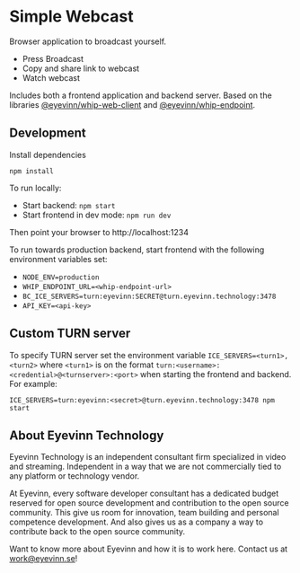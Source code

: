 # Simple Webcast

Browser application to broadcast yourself. 

- Press Broadcast
- Copy and share link to webcast
- Watch webcast

Includes both a frontend application and backend server. Based on the libraries [@eyevinn/whip-web-client](https://www.npmjs.com/package/@eyevinn/whip-web-client) and [@eyevinn/whip-endpoint](https://www.npmjs.com/package/@eyevinn/whip-endpoint).

## Development

Install dependencies

```
npm install
```

To run locally:

- Start backend: `npm start`
- Start frontend in dev mode: `npm run dev`

Then point your browser to http://localhost:1234

To run towards production backend, start frontend with the following environment variables set:
- `NODE_ENV=production`
- `WHIP_ENDPOINT_URL=<whip-endpoint-url>`
- `BC_ICE_SERVERS=turn:eyevinn:SECRET@turn.eyevinn.technology:3478`
- `API_KEY=<api-key>`

## Custom TURN server

To specify TURN server set the environment variable `ICE_SERVERS=<turn1>,<turn2>` where `<turn1>` is on the format `turn:<username>:<credential>@<turnserver>:<port>` when starting the frontend and backend. For example: 

```
ICE_SERVERS=turn:eyevinn:<secret>@turn.eyevinn.technology:3478 npm start
```

## About Eyevinn Technology

Eyevinn Technology is an independent consultant firm specialized in video and streaming. Independent in a way that we are not commercially tied to any platform or technology vendor.

At Eyevinn, every software developer consultant has a dedicated budget reserved for open source development and contribution to the open source community. This give us room for innovation, team building and personal competence development. And also gives us as a company a way to contribute back to the open source community.

Want to know more about Eyevinn and how it is to work here. Contact us at work@eyevinn.se!
